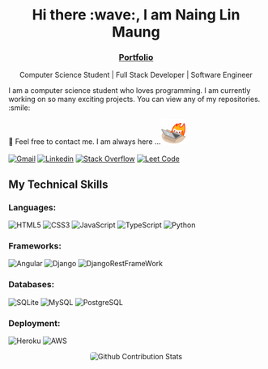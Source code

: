 <h1 align='center'><strong>Hi there :wave:, I am Naing Lin Maung</strong></h1>
<h3 align='center'><strong><a href="https://" target="_blank">Portfolio</a></strong></h3>
<p align='center'>Computer Science Student | Full Stack Developer | Software Engineer</p>

<p> I am a computer science student who loves programming. I am currently working on so many exciting projects. You can view any of my repositories. :smile: </p>

:email: Feel free to contact me. I am always here ...<img src="/Images/Flame-512px-9.gif" width="50">
<br>
<br>
[![Gmail](https://img.shields.io/badge/Gmail-nlmnever2@gmail.com-blue?logo=Gmail&logoColor=red&labelColor=white)](mailto:nlmnever2@gmail.com)
[![Linkedin](https://img.shields.io/badge/LinkedIn-Naing%20Lin%20Maung-blue?logo=Linkedin&logoColor=blue&labelColor=white)](https://www.linkedin.com/in/naing-lin-maung-ab963321a/)
[![Stack Overflow](https://img.shields.io/badge/Stack%20Overflow-blue?logo=stackoverflow&logoColor=orange&labelColor=white)](https://stackoverflow.com/users/16762596/naing-lin-maung?tab=profile)
[![Leet Code](https://img.shields.io/badge/LeetCode-blue?logo=leetcode&logoColor=black&labelColor=white)](https://leetcode.com/nlmnever2/?tab=profile)

<h2>My Technical Skills</h2>

<h3>Languages:</h3>

![HTML5](https://img.shields.io/badge/HTML5-white?logo=html5&logoColor=e34c26&labelColor=white)
![CSS3](https://img.shields.io/badge/CSS3-white?logo=css3&logoColor=264de4&labelColor=white)
![JavaScript](https://img.shields.io/badge/JavaScript-black?logo=JavaScript&logoColor=yellow&labelColor=black)
![TypeScript](https://img.shields.io/badge/TypeScript-white?logo=TypeScript&logoColor=blue&labelColor=white)
![Python](https://img.shields.io/badge/Python-yellow?logo=Python&logoColor=blue&labelColor=yellow)

<h3>Frameworks:</h3>

![Angular](https://img.shields.io/badge/Angular-white?logo=Angular&logoColor=a6120d&labelColor=white)
![Django](https://img.shields.io/badge/Django-092e20?logo=Django&logoColor=white&labelColor=092e20)
![DjangoRestFrameWork](https://img.shields.io/badge/DjangoRestFrameWork-092e20?logo=django&logoColor=white&labelColor=092e20)

<h3>Databases:</h3>

![SQLite](https://img.shields.io/badge/SQLite-white?logo=SQLite&logoColor=blue&labelColor=white)
![MySQL](https://img.shields.io/badge/MySQL-white?logo=mysql&logoColor=blue&labelColor=white)
![PostgreSQL](https://img.shields.io/badge/PostgreSQL-0064a5?logo=PostgreSQL&logoColor=white&labelColor=0064a5)

<h3>Deployment:</h3>

![Heroku](https://img.shields.io/badge/Heroku-430098?logo=Heroku&logoColor=white&labelColor=430098)
![AWS](https://img.shields.io/badge/AWS-232f3e?logo=amazonaws&logoColor=ff9900&labelColor=232f3e)

<p align='center'><img style="border-radius: 5px; margin-bottom: 5px" alt="Github Contribution Stats" width="330px" height="240px" src="https://github-contribution-stats.vercel.app/api/?username=Npvpr" /></p>

